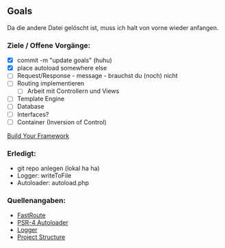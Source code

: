 ## Goals

Da die andere Datei gelöscht ist, muss ich halt von vorne wieder anfangen.

### Ziele / Offene Vorgänge:
- [X] commit -m "update goals" (huhu)
- [X] place autoload somewhere else
- [ ] Request/Response - message - brauchst du (noch) nicht
- [ ] Routing implementieren
    - [ ] Arbeit mit Controllern und Views
- [ ] Template Engine
- [ ] Database
- [ ] Interfaces?
- [ ] Container (Inversion of Control)

[Build Your Framework](https://medium.com/@ivorobioff/5-easy-steps-to-build-your-own-php-framework-cb4ba72dc5a6)

### Erledigt:
- git repo anlegen (lokal ha ha)
- Logger: writeToFile
- Autoloader: autoload.php

### Quellenangaben:
- [FastRoute](https://github.com/nikic/FastRoute)
- [PSR-4 Autoloader](https://www.php-fig.org/psr/psr-4/examples/)
- [Logger](https://github.com/katzgrau/KLogger/blob/master/src/Logger.php)
- [Project Structure](https://blog.nikolaposa.in.rs/2017/01/16/on-structuring-php-projects/)
